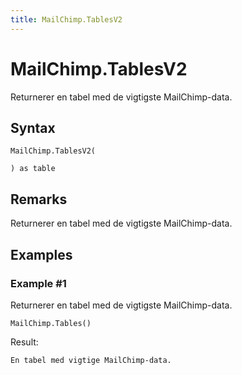 ```yaml
---
title: MailChimp.TablesV2
---
```


# MailChimp.TablesV2


Returnerer en tabel med de vigtigste MailChimp-data.


## Syntax

```powerquery
MailChimp.TablesV2(

) as table
```


## Remarks

Returnerer en tabel med de vigtigste MailChimp-data.


## Examples

### Example #1 
Returnerer en tabel med de vigtigste MailChimp-data.
```powerquery
MailChimp.Tables()
```

Result: 
```powerquery
En tabel med vigtige MailChimp-data.
```



